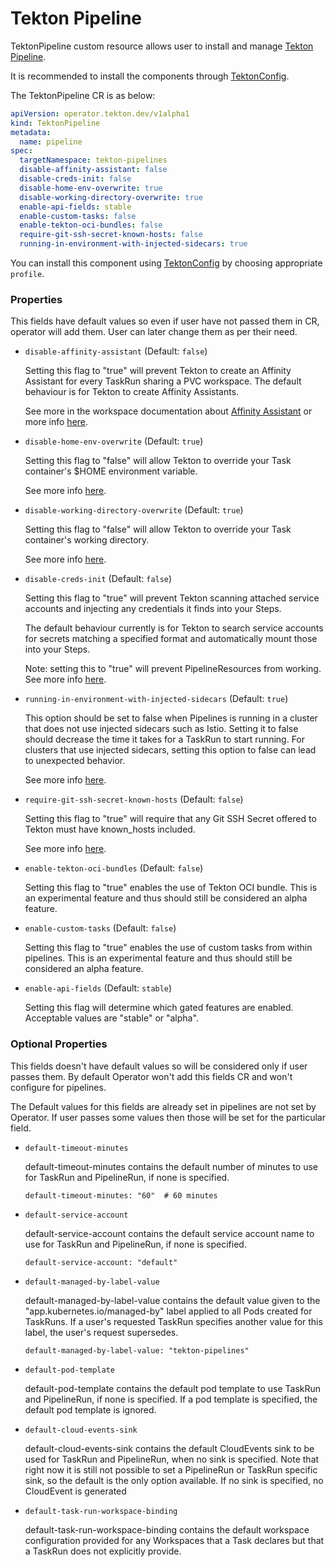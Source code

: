 # Tekton Pipeline

TektonPipeline custom resource allows user to install and manage [Tekton Pipeline][Pipeline].

It is recommended to install the components through [TektonConfig](./TektonConfig.md).

The TektonPipeline CR is as below:
```yaml
apiVersion: operator.tekton.dev/v1alpha1
kind: TektonPipeline
metadata:
  name: pipeline
spec:
  targetNamespace: tekton-pipelines
  disable-affinity-assistant: false
  disable-creds-init: false
  disable-home-env-overwrite: true
  disable-working-directory-overwrite: true
  enable-api-fields: stable
  enable-custom-tasks: false
  enable-tekton-oci-bundles: false
  require-git-ssh-secret-known-hosts: false
  running-in-environment-with-injected-sidecars: true
```
You can install this component using [TektonConfig](./TektonConfig.md) by choosing appropriate `profile`.

### Properties
 This fields have default values so even if user have not passed them in CR, operator will add them. User can later change 
 them as per their need.

- `disable-affinity-assistant` (Default: `false`)
  
    Setting this flag to "true" will prevent Tekton to create an Affinity Assistant for every TaskRun sharing a PVC workspace. The default behaviour is for Tekton to create Affinity Assistants. 
  
    See more in the workspace documentation about [Affinity Assistant](https://github.com/tektoncd/pipeline/blob/main/docs/workspaces.md#affinity-assistant-and-specifying-workspace-order-in-a-pipeline)
   or more info [here](https://github.com/tektoncd/pipeline/pull/2630).
  

- `disable-home-env-overwrite` (Default: `true`)
  
    Setting this flag to "false" will allow Tekton to override your Task container's $HOME environment variable.
    
    See more info [here](https://github.com/tektoncd/pipeline/issues/2013).


- `disable-working-directory-overwrite` (Default: `true`)
    
    Setting this flag to "false" will allow Tekton to override your Task container's working directory. 
    
    See more info [here](https://github.com/tektoncd/pipeline/issues/1836).


- `disable-creds-init` (Default: `false`)
    
    Setting this flag to "true" will prevent Tekton scanning attached service accounts and injecting any credentials it 
    finds into your Steps.
    
    The default behaviour currently is for Tekton to search service accounts for secrets matching a specified format and 
    automatically mount those into your Steps. 
    
    Note: setting this to "true" will prevent PipelineResources from working. See more info [here](https://github.com/tektoncd/pipeline/issues/2791).


- `running-in-environment-with-injected-sidecars` (Default: `true`)
  
    This option should be set to false when Pipelines is running in a cluster that does not use injected sidecars such 
    as Istio. Setting it to false should decrease the time it takes for a TaskRun to start running. For clusters that use 
    injected sidecars, setting this option to false can lead to unexpected behavior.
  
    See more info [here](https://github.com/tektoncd/pipeline/issues/2080).


-  `require-git-ssh-secret-known-hosts` (Default: `false`)

   Setting this flag to "true" will require that any Git SSH Secret offered to Tekton must have known_hosts included.

   See more info [here](https://github.com/tektoncd/pipeline/issues/2981).


- `enable-tekton-oci-bundles` (Default: `false`)
  
    Setting this flag to "true" enables the use of Tekton OCI bundle. This is an experimental feature and thus should 
    still be considered an alpha feature.
  
    
- `enable-custom-tasks` (Default: `false`)
  
    Setting this flag to "true" enables the use of custom tasks from within pipelines. This is an experimental feature 
    and thus should still be considered an alpha feature.


- `enable-api-fields` (Default: `stable`)

    Setting this flag will determine which gated features are enabled. Acceptable values are "stable" or "alpha".

### Optional Properties
This fields doesn't have default values so will be considered only if user passes them. By default Operator won't add 
this fields CR and won't configure for pipelines. 

The Default values for this fields are already set in pipelines are not set by Operator. If user passes some values then
those will be set for the particular field.

- `default-timeout-minutes`
  
    default-timeout-minutes contains the default number of minutes to use for TaskRun and PipelineRun, if none is specified.
    
    `default-timeout-minutes: "60"  # 60 minutes`
  

- `default-service-account`
  
    default-service-account contains the default service account name to use for TaskRun and PipelineRun, if none is specified.
    
    `default-service-account: "default"`


- `default-managed-by-label-value`
  
    default-managed-by-label-value contains the default value given to the "app.kubernetes.io/managed-by" label applied 
    to all Pods created for TaskRuns. If a user's requested TaskRun specifies another value for this label, the user's
    request supersedes.
  
    `default-managed-by-label-value: "tekton-pipelines"`


- `default-pod-template`
  
    default-pod-template contains the default pod template to use TaskRun and PipelineRun, if none is specified. If a
    pod template is specified, the default pod template is ignored.
  

- `default-cloud-events-sink`
  
    default-cloud-events-sink contains the default CloudEvents sink to be used for TaskRun and PipelineRun, when no sink
    is specified. Note that right now it is still not possible to set a PipelineRun or TaskRun specific sink, so the 
    default is the only option available. If no sink is specified, no CloudEvent is generated


- `default-task-run-workspace-binding`
  
    default-task-run-workspace-binding contains the default workspace configuration provided for any Workspaces that a
    Task declares but that a TaskRun does not explicitly provide.

[Pipeline]:https://github.com/tektoncd/pipeline

